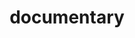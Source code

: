 ---
title: "documentary"
id: tag.id
permalink: "/tags/documentary"
videos: [16,31,35,36,38,45,48,64,71,75,91,107,119,120,118,195,264,359,372,385,541,569,574,581,588,657,658,665,698,741,743,746,747,774,775,796,802,848,849,879,880,882,894,911,916,922,923,936,943,946,949,950,951,952,968,981,1015,1036,1055,1088,1098,1105,1109,1131,1149,1279,1311,2238,1459,1560,1563,1583,1649,1690,1703,1735,1748,1759,1764,1770,1807,1858,2263,2291,1910,1973,2016,2037,2051,2079,2080,2081,2082,2205,2210,2233,2244,2272,2297,2319,2326,2334,2336,2361,2381,2430,2512,2538,2548,2555,2575]
---